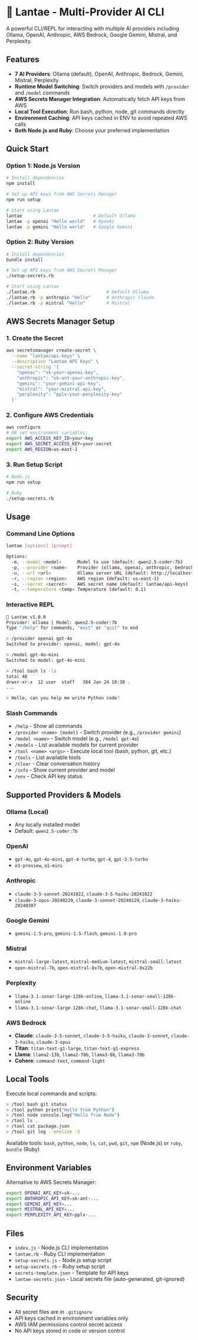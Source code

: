 # 🔮 Lantae - Multi-Provider AI CLI

A powerful CLI/REPL for interacting with multiple AI providers including Ollama, OpenAI, Anthropic, AWS Bedrock, Google Gemini, Mistral, and Perplexity.

## Features

- **7 AI Providers**: Ollama (default), OpenAI, Anthropic, Bedrock, Gemini, Mistral, Perplexity
- **Runtime Model Switching**: Switch providers and models with `/provider` and `/model` commands
- **AWS Secrets Manager Integration**: Automatically fetch API keys from AWS
- **Local Tool Execution**: Run bash, python, node, git commands directly
- **Environment Caching**: API keys cached in ENV to avoid repeated AWS calls
- **Both Node.js and Ruby**: Choose your preferred implementation

## Quick Start

### Option 1: Node.js Version

```bash
# Install dependencies
npm install

# Set up API keys from AWS Secrets Manager
npm run setup

# Start using Lantae
lantae                           # Default Ollama
lantae -p openai "Hello world"   # OpenAI
lantae -p gemini "Hello world"   # Google Gemini
```

### Option 2: Ruby Version

```bash
# Install dependencies
bundle install

# Set up API keys from AWS Secrets Manager  
./setup-secrets.rb

# Start using Lantae
./lantae.rb                           # Default Ollama
./lantae.rb -p anthropic "Hello"      # Anthropic Claude
./lantae.rb -p mistral "Hello"        # Mistral
```

## AWS Secrets Manager Setup

### 1. Create the Secret

```bash
aws secretsmanager create-secret \
  --name "lantae/api-keys" \
  --description "Lantae API Keys" \
  --secret-string '{
    "openai": "sk-your-openai-key",
    "anthropic": "sk-ant-your-anthropic-key",
    "gemini": "your-gemini-api-key", 
    "mistral": "your-mistral-api-key",
    "perplexity": "pplx-your-perplexity-key"
  }'
```

### 2. Configure AWS Credentials

```bash
aws configure
# OR set environment variables:
export AWS_ACCESS_KEY_ID=your-key
export AWS_SECRET_ACCESS_KEY=your-secret
export AWS_REGION=us-east-1
```

### 3. Run Setup Script

```bash
# Node.js
npm run setup

# Ruby  
./setup-secrets.rb
```

## Usage

### Command Line Options

```bash
lantae [options] [prompt]

Options:
  -m, --model <model>      Model to use (default: qwen2.5-coder:7b)
  -p, --provider <name>    Provider (ollama, openai, anthropic, bedrock, gemini, mistral, perplexity)
  -u, --url <url>          Ollama server URL (default: http://localhost:11434)
  -r, --region <region>    AWS region (default: us-east-1)
  -s, --secret <secret>    AWS secret name (default: lantae/api-keys)
  -t, --temperature <temp> Temperature (default: 0.1)
```

### Interactive REPL

```bash
🔮 Lantae v1.0.0
Provider: ollama | Model: qwen2.5-coder:7b
Type "/help" for commands, "exit" or "quit" to end

> /provider openai gpt-4o
Switched to provider: openai, model: gpt-4o

> /model gpt-4o-mini  
Switched to model: gpt-4o-mini

> /tool bash ls -la
total 48
drwxr-xr-x  12 user  staff   384 Jan 24 10:30 .
...

> Hello, can you help me write Python code?
```

### Slash Commands

- `/help` - Show all commands
- `/provider <name> [model]` - Switch provider (e.g., `/provider gemini`)
- `/model <name>` - Switch model (e.g., `/model gpt-4o`)
- `/models` - List available models for current provider
- `/tool <name> <args>` - Execute local tool (bash, python, git, etc.)
- `/tools` - List available tools
- `/clear` - Clear conversation history
- `/info` - Show current provider and model
- `/env` - Check API key status

## Supported Providers & Models

### Ollama (Local)
- Any locally installed model
- Default: `qwen2.5-coder:7b`

### OpenAI
- `gpt-4o`, `gpt-4o-mini`, `gpt-4-turbo`, `gpt-4`, `gpt-3.5-turbo`
- `o1-preview`, `o1-mini`

### Anthropic
- `claude-3-5-sonnet-20241022`, `claude-3-5-haiku-20241022`
- `claude-3-opus-20240229`, `claude-3-sonnet-20240229`, `claude-3-haiku-20240307`

### Google Gemini
- `gemini-1.5-pro`, `gemini-1.5-flash`, `gemini-1.0-pro`

### Mistral
- `mistral-large-latest`, `mistral-medium-latest`, `mistral-small-latest`
- `open-mistral-7b`, `open-mixtral-8x7b`, `open-mixtral-8x22b`

### Perplexity
- `llama-3.1-sonar-large-128k-online`, `llama-3.1-sonar-small-128k-online`
- `llama-3.1-sonar-large-128k-chat`, `llama-3.1-sonar-small-128k-chat`

### AWS Bedrock
- **Claude**: `claude-3-5-sonnet`, `claude-3-5-haiku`, `claude-3-sonnet`, `claude-3-haiku`, `claude-3-opus`
- **Titan**: `titan-text-g1-large`, `titan-text-g1-express`
- **Llama**: `llama2-13b`, `llama2-70b`, `llama3-8b`, `llama3-70b`
- **Cohere**: `command-text`, `command-light`

## Local Tools

Execute local commands and scripts:

```bash
> /tool bash git status
> /tool python print("Hello from Python")
> /tool node console.log("Hello from Node")
> /tool ls .
> /tool cat package.json
> /tool git log --oneline -5
```

Available tools: `bash`, `python`, `node`, `ls`, `cat`, `pwd`, `git`, `npm` (Node.js) or `ruby`, `bundle` (Ruby)

## Environment Variables

Alternative to AWS Secrets Manager:

```bash
export OPENAI_API_KEY=sk-...
export ANTHROPIC_API_KEY=sk-ant-...
export GEMINI_API_KEY=...
export MISTRAL_API_KEY=...
export PERPLEXITY_API_KEY=pplx-...
```

## Files

- `index.js` - Node.js CLI implementation
- `lantae.rb` - Ruby CLI implementation  
- `setup-secrets.js` - Node.js setup script
- `setup-secrets.rb` - Ruby setup script
- `secrets-template.json` - Template for API keys
- `lantae-secrets.json` - Local secrets file (auto-generated, git-ignored)

## Security

- All secret files are in `.gitignore`
- API keys cached in environment variables only
- AWS IAM permissions control secret access
- No API keys stored in code or version control